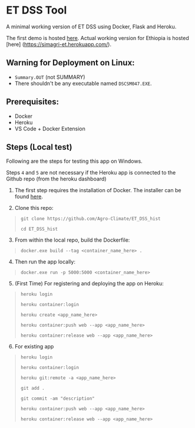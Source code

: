 # ET DSS Tool 

A minimal working version of ET DSS using Docker, Flask and Heroku.

The first demo is hosted [here](https://ethiopia-dss-demo.herokuapp.com/).
Actual working version for Ethiopia is hosted [here] (https://simagri-et.herokuapp.com/).

## Warning for Deployment on Linux:
- `Summary.OUT` (not SUMMARY)
-  There shouldn't be any executable named `DSCSM047.EXE`.

## Prerequisites:

- Docker
- Heroku
- VS Code + Docker Extension

## Steps (Local test) 

Following are the steps for testing this app on Windows.


Steps `4` and `5` are not necessary if the Heroku app is connected to the Github repo (from the heroku dashboard) 

1. The first step requires the installation of Docker. The installer can be found [here](https://docs.docker.com/docker-for-windows/install/). 

2. Clone this repo: 

> `git clone https://github.com/Agro-Climate/ET_DSS_hist`
> 
> `cd ET_DSS_hist`

3. From within the local repo, build the Dockerfile:

> `docker.exe build --tag <container_name_here> .`

4. Then run the app locally:

> `docker.exe run -p 5000:5000 <container_name_here> `


5. (First Time) For registering and deploying the app on Heroku:

> `heroku login`
>
> `heroku container:login`
>
> `heroku create <app_name_here>`
>
> `heroku container:push web --app <app_name_here>`
>
> `heroku container:release web --app <app_name_here>`

6. For existing app

> `heroku login`
>
> `heroku container:login`
>
> `heroku git:remote -a <app_name_here>`
>
> `git add .`
>
> `git commit -am "description"`
>
> `heroku container:push web --app <app_name_here>`
>
> `heroku container:release web --app <app_name_here>`